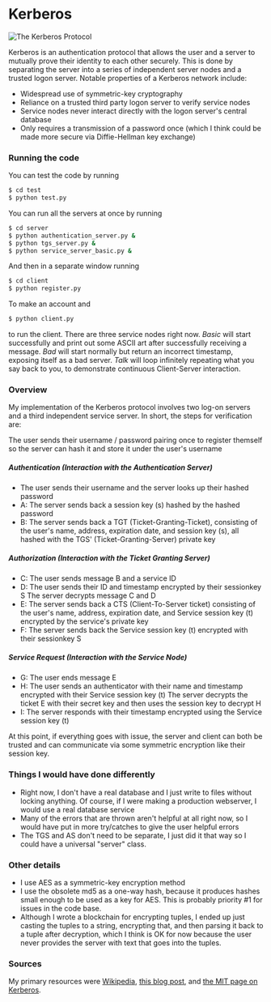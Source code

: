# Kerberos
![The Kerberos Protocol](https://web.mit.edu/kerberos/images/dog-ring.jpg)

Kerberos is an authentication protocol that allows the user and a server to mutually prove their identity to each other securely. This is done by separating the server into a series of independent server nodes and a trusted logon server. Notable properties of a Kerberos network include:

- Widespread use of symmetric-key cryptography
- Reliance on a trusted third party logon server to verify service nodes
- Service nodes never interact directly with the logon server's central database
- Only requires a transmission of a password once (which I think could be made more secure via Diffie-Hellman key exchange)

### Running the code

You can test the code by running
``` sh
$ cd test
$ python test.py
```

You can run all the servers at once by running
``` sh
$ cd server
$ python authentication_server.py &
$ python tgs_server.py &
$ python service_server_basic.py &
```

And then in a separate window running
``` sh
$ cd client
$ python register.py
```

To make an account and

``` sh
$ python client.py
```

to run the client. There are three service nodes right now. _Basic_ will start successfully and print out some ASCII art after successfully receiving a message. _Bad_ will start normally but return an incorrect timestamp, exposing itself as a bad server. _Talk_ will loop infinitely repeating what you say back to you, to demonstrate continuous Client-Server interaction.

### Overview
My implementation of the Kerberos protocol involves two log-on servers and a third independent service server. In short, the steps for verification are:

The user sends their username / password pairing once to register themself so the server can hash it and store it under the user's username

##### Authentication (Interaction with the Authentication Server)

- The user sends their username and the server looks up their hashed password
- A: The server sends back a session key (s) hashed by the hashed password
- B: The server sends back a TGT (Ticket-Granting-Ticket), consisting of the user's name, address, expiration date, and session key (s), all hashed with the TGS' (Ticket-Granting-Server) private key

##### Authorization (Interaction with the Ticket Granting Server)

- C: The user sends message B and a service ID
- D: The user sends their ID and timestamp encrypted by their sessionkey S
The server decrypts message C and D
- E: The server sends back a CTS (Client-To-Server ticket) consisting of the user's name, address, expiration date, and Service session key (t) encrypted by the service's private key
- F: The server sends back the Service session key (t) encrypted with their sessionkey S

##### Service Request (Interaction with the Service Node)

- G: The user ends message E
- H: The user sends an authenticator with their name and timestamp encrypted with their Service session key (t)
The server decrypts the ticket E with their secret key and then uses the session key to decrypt H
- I: The server responds with their timestamp encrypted using the Service session key (t)

At this point, if everything goes with issue, the server and client can both be trusted and can communicate via some symmetric encryption like their session key.

### Things I would have done differently

- Right now, I don't have a real database and I just write to files without locking anything. Of course, if I were making a production webserver, I would use a real database service
- Many of the errors that are thrown aren't helpful at all right now, so I would have put in more try/catches to give the user helpful errors
- The TGS and AS don't need to be separate, I just did it that way so I could have a universal "server" class.

### Other details

- I use AES as a symmetric-key encryption method
- I use the obsolete md5 as a one-way hash, because it produces hashes small enough to be used as a key for AES. This is probably priority #1 for issues in the code base.
- Although I wrote a blockchain for encrypting tuples, I ended up just casting the tuples to a string, encrypting that, and then parsing it back to a tuple after decryption, which I think is OK for now because the user never provides the server with text that goes into the tuples.

### Sources

My primary resources were [Wikipedia](https://en.wikipedia.org/wiki/Kerberos_(protocol)), [this blog post](http://www.roguelynn.com/words/explain-like-im-5-kerberos/), and [the MIT page on Kerberos](https://web.mit.edu/kerberos/).

